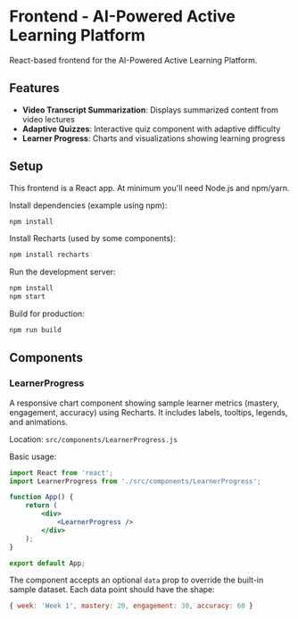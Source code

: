 # Frontend - AI-Powered Active Learning Platform

React-based frontend for the AI-Powered Active Learning Platform.

## Features

- **Video Transcript Summarization**: Displays summarized content from video lectures
- **Adaptive Quizzes**: Interactive quiz component with adaptive difficulty
- **Learner Progress**: Charts and visualizations showing learning progress

## Setup

This frontend is a React app. At minimum you'll need Node.js and npm/yarn.

Install dependencies (example using npm):

```bash
npm install
```

Install Recharts (used by some components):

```bash
npm install recharts
```

Run the development server:

```bash
npm install
npm start
```

Build for production:

```bash
npm run build
```

## Components

### LearnerProgress

A responsive chart component showing sample learner metrics (mastery, engagement, accuracy) using Recharts. It includes labels, tooltips, legends, and animations.

Location: `src/components/LearnerProgress.js`

Basic usage:

```jsx
import React from 'react';
import LearnerProgress from './src/components/LearnerProgress';

function App() {
	return (
		<div>
			<LearnerProgress />
		</div>
	);
}

export default App;
```

The component accepts an optional `data` prop to override the built-in sample dataset. Each data point should have the shape:

```js
{ week: 'Week 1', mastery: 20, engagement: 30, accuracy: 60 }
```
